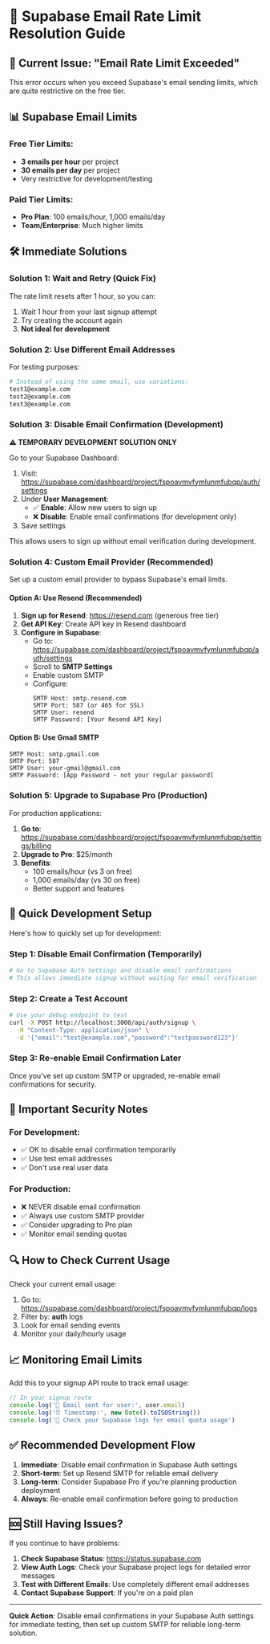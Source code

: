 # 📧 Supabase Email Rate Limit Resolution Guide

## 🔴 Current Issue: "Email Rate Limit Exceeded"

This error occurs when you exceed Supabase's email sending limits, which are quite restrictive on the free tier.

## 📊 Supabase Email Limits

### Free Tier Limits:
- **3 emails per hour** per project
- **30 emails per day** per project  
- Very restrictive for development/testing

### Paid Tier Limits:
- **Pro Plan**: 100 emails/hour, 1,000 emails/day
- **Team/Enterprise**: Much higher limits

## 🛠️ Immediate Solutions

### Solution 1: Wait and Retry (Quick Fix)
The rate limit resets after 1 hour, so you can:
1. Wait 1 hour from your last signup attempt
2. Try creating the account again
3. **Not ideal for development**

### Solution 2: Use Different Email Addresses
For testing purposes:
```bash
# Instead of using the same email, use variations:
test1@example.com
test2@example.com  
test3@example.com
```

### Solution 3: Disable Email Confirmation (Development)

**⚠️ TEMPORARY DEVELOPMENT SOLUTION ONLY**

Go to your Supabase Dashboard:
1. Visit: https://supabase.com/dashboard/project/fspoavmvfymlunmfubqp/auth/settings
2. Under **User Management**:
   - ✅ **Enable**: Allow new users to sign up
   - ❌ **Disable**: Enable email confirmations (for development only)
3. Save settings

This allows users to sign up without email verification during development.

### Solution 4: Custom Email Provider (Recommended)

Set up a custom email provider to bypass Supabase's email limits.

#### Option A: Use Resend (Recommended)
1. **Sign up for Resend**: https://resend.com (generous free tier)
2. **Get API Key**: Create API key in Resend dashboard
3. **Configure in Supabase**:
   - Go to: https://supabase.com/dashboard/project/fspoavmvfymlunmfubqp/auth/settings
   - Scroll to **SMTP Settings**
   - Enable custom SMTP
   - Configure:
     ```
     SMTP Host: smtp.resend.com
     SMTP Port: 587 (or 465 for SSL)
     SMTP User: resend
     SMTP Password: [Your Resend API Key]
     ```

#### Option B: Use Gmail SMTP
```
SMTP Host: smtp.gmail.com
SMTP Port: 587
SMTP User: your-gmail@gmail.com  
SMTP Password: [App Password - not your regular password]
```

### Solution 5: Upgrade to Supabase Pro (Production)

For production applications:
1. **Go to**: https://supabase.com/dashboard/project/fspoavmvfymlunmfubqp/settings/billing
2. **Upgrade to Pro**: $25/month
3. **Benefits**:
   - 100 emails/hour (vs 3 on free)
   - 1,000 emails/day (vs 30 on free)
   - Better support and features

## 🔧 Quick Development Setup

Here's how to quickly set up for development:

### Step 1: Disable Email Confirmation (Temporarily)
```bash
# Go to Supabase Auth Settings and disable email confirmations
# This allows immediate signup without waiting for email verification
```

### Step 2: Create a Test Account
```bash
# Use your debug endpoint to test
curl -X POST http://localhost:3000/api/auth/signup \
  -H "Content-Type: application/json" \
  -d '{"email":"test@example.com","password":"testpassword123"}'
```

### Step 3: Re-enable Email Confirmation Later
Once you've set up custom SMTP or upgraded, re-enable email confirmations for security.

## 🚨 Important Security Notes

### For Development:
- ✅ OK to disable email confirmation temporarily
- ✅ Use test email addresses
- ✅ Don't use real user data

### For Production:
- ❌ NEVER disable email confirmation
- ✅ Always use custom SMTP provider
- ✅ Consider upgrading to Pro plan
- ✅ Monitor email sending quotas

## 🔍 How to Check Current Usage

Check your current email usage:
1. Go to: https://supabase.com/dashboard/project/fspoavmvfymlunmfubqp/logs
2. Filter by: **auth** logs
3. Look for email sending events
4. Monitor your daily/hourly usage

## 📈 Monitoring Email Limits

Add this to your signup API route to track email usage:

```typescript
// In your signup route
console.log('📧 Email sent for user:', user.email)
console.log('⏰ Timestamp:', new Date().toISOString())
console.log('🔢 Check your Supabase logs for email quota usage')
```

## ✅ Recommended Development Flow

1. **Immediate**: Disable email confirmation in Supabase Auth settings
2. **Short-term**: Set up Resend SMTP for reliable email delivery  
3. **Long-term**: Consider Supabase Pro if you're planning production deployment
4. **Always**: Re-enable email confirmation before going to production

## 🆘 Still Having Issues?

If you continue to have problems:

1. **Check Supabase Status**: https://status.supabase.com
2. **View Auth Logs**: Check your Supabase project logs for detailed error messages
3. **Test with Different Emails**: Use completely different email addresses
4. **Contact Supabase Support**: If you're on a paid plan

---

**Quick Action**: Disable email confirmations in your Supabase Auth settings for immediate testing, then set up custom SMTP for reliable long-term solution.
